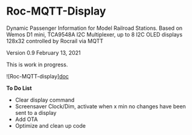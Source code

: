 # Roc-MQTT-Display

Dynamic Passenger Information for Model Railroad Stations.
Based on Wemos D1 mini, TCA9548A I2C Multiplexer, up to 8 I2C OLED displays 128x32
controlled by Rocrail via MQTT

Version 0.9  February 13, 2021

This is work in progress.



![Roc-MQTT-display][doc](RocMQTTdisplay_Wiring.jpg "Wiring")  


**To Do List**
 * Clear display command
 * Screensaver Clock/Dim, activate when x min no changes have been sent to a display
 * Add OTA
 * Optimize and clean up code
 
 